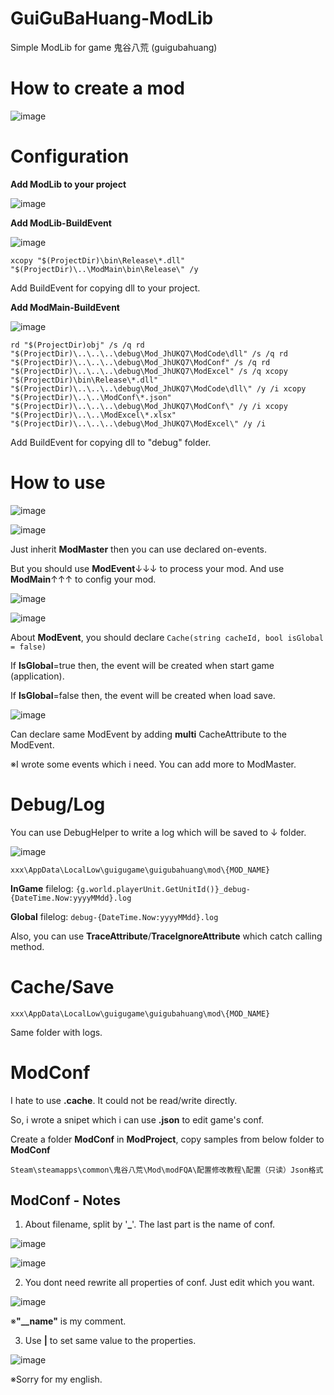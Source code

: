 # GuiGuBaHuang-ModLib
Simple ModLib for game 鬼谷八荒 (guigubahuang)

# How to create a mod

![image](https://github.com/4azuo/GuiGuBaHuang-ModLib/assets/11677054/91921f05-251a-4f1e-a2e9-d1e5bdd853d3)



# Configuration
**Add ModLib to your project**

![image](https://github.com/4azuo/GuiGuBaHuang-ModLib/assets/11677054/49b156ba-74db-45e0-a210-42e26c5f7a9a)

**Add ModLib-BuildEvent**

![image](https://github.com/4azuo/GuiGuBaHuang-ModLib/assets/11677054/3b2f1d21-177d-4605-8e97-b969dc4ae61b)

`xcopy "$(ProjectDir)\bin\Release\*.dll" "$(ProjectDir)\..\ModMain\bin\Release\" /y`

Add BuildEvent for copying dll to your project.

**Add ModMain-BuildEvent**

![image](https://github.com/4azuo/GuiGuBaHuang-ModLib/assets/11677054/4b21eb8f-44ab-45cf-bebf-4894f0862553)

`
rd "$(ProjectDir)obj" /s /q
rd "$(ProjectDir)\..\..\..\debug\Mod_JhUKQ7\ModCode\dll" /s /q
rd "$(ProjectDir)\..\..\..\debug\Mod_JhUKQ7\ModConf" /s /q
rd "$(ProjectDir)\..\..\..\debug\Mod_JhUKQ7\ModExcel" /s /q
xcopy "$(ProjectDir)\bin\Release\*.dll" "$(ProjectDir)\..\..\..\debug\Mod_JhUKQ7\ModCode\dll\" /y /i
xcopy "$(ProjectDir)\..\..\ModConf\*.json" "$(ProjectDir)\..\..\..\debug\Mod_JhUKQ7\ModConf\" /y /i
xcopy "$(ProjectDir)\..\..\ModExcel\*.xlsx" "$(ProjectDir)\..\..\..\debug\Mod_JhUKQ7\ModExcel\" /y /i
`

Add BuildEvent for copying dll to "debug" folder.



# How to use

![image](https://github.com/4azuo/GuiGuBaHuang-ModLib/assets/11677054/33b579c2-5d91-4e97-86ea-ce964edf4379)

![image](https://github.com/4azuo/GuiGuBaHuang-ModLib/assets/11677054/84f35501-d6f2-4b8d-9cd6-2606bf397e59)

Just inherit **ModMaster** then you can use declared on-events.

But you should use **ModEvent**↓↓↓ to process your mod. And use **ModMain**↑↑↑ to config your mod.

![image](https://github.com/4azuo/GuiGuBaHuang-ModLib/assets/11677054/e8da9fd1-89d0-4870-ace4-b7153dace9f2)

![image](https://github.com/4azuo/GuiGuBaHuang-ModLib/assets/11677054/84af2edc-fa41-4e27-a4fa-01f3caaf1865)

About **ModEvent**, you should declare `Cache(string cacheId, bool isGlobal = false)`

If **IsGlobal**=true then, the event will be created when start game (application).

If **IsGlobal**=false then, the event will be created when load save.

![image](https://github.com/4azuo/GuiGuBaHuang-ModLib/assets/11677054/3c404677-54fe-4e5f-af2e-8ec0618480f0)

Can declare same ModEvent by adding **multi** CacheAttribute to the ModEvent.

※I wrote some events which i need. You can add more to ModMaster.



# Debug/Log
You can use DebugHelper to write a log which will be saved to ↓ folder.

![image](https://github.com/4azuo/GuiGuBaHuang-ModLib/assets/11677054/7cf4688f-8890-41e7-bf0a-aa6519bbf325)

`xxx\AppData\LocalLow\guigugame\guigubahuang\mod\{MOD_NAME}`

**InGame** filelog: `{g.world.playerUnit.GetUnitId()}_debug-{DateTime.Now:yyyyMMdd}.log`

**Global** filelog: `debug-{DateTime.Now:yyyyMMdd}.log`

Also, you can use **TraceAttribute**/**TraceIgnoreAttribute** which catch calling method.



# Cache/Save
`
xxx\AppData\LocalLow\guigugame\guigubahuang\mod\{MOD_NAME}
`

Same folder with logs.



# ModConf
I hate to use **.cache**. It could not be read/write directly.

So, i wrote a snipet which i can use **.json** to edit game's conf.

Create a folder **ModConf** in **ModProject**, copy samples from below folder to **ModConf**

`Steam\steamapps\common\鬼谷八荒\Mod\modFQA\配置修改教程\配置（只读）Json格式`

## ModConf - Notes
1. About filename, split by '**_**'. The last part is the name of conf.

![image](https://github.com/4azuo/GuiGuBaHuang-ModLib/assets/11677054/a1ff96de-6850-466d-a3fd-682faf38a7f3)

![image](https://github.com/4azuo/GuiGuBaHuang-ModLib/assets/11677054/81548d72-7c44-4fe7-abed-094ff507a38e)

2. You dont need rewrite all properties of conf. Just edit which you want.

![image](https://github.com/4azuo/GuiGuBaHuang-ModLib/assets/11677054/7f9de987-89a8-441d-addc-a894d37ba746)

※**"__name"** is my comment.

3. Use **|** to set same value to the properties.

![image](https://github.com/4azuo/GuiGuBaHuang-ModLib/assets/11677054/cb95e58a-daf2-45f4-88d1-6ee1cb6cca1b)

※Sorry for my english.
